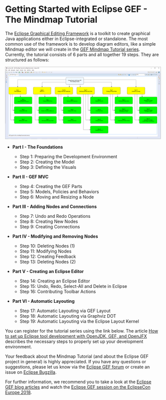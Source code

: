 # Getting Started with Eclipse GEF - The Mindmap Tutorial

The [Eclipse Graphical Editing Framework](https://www.eclipse.org/gef/) is a toolkit to create graphical Java  applications either in Eclipse-integrated or standalone. The most common use of the framework is to develop diagram editors, like a simple Mindmap editor we will create in the [GEF Mindmap Tutorial series](https://info.itemis.com/en/gef/tutorials/). Currently, the tutorial consists of 6 parts and all together 19 steps. They are structured as follows:

![gef_mindmap_tutorial.png](images/gef_mindmap_tutorial.png)

* **Part I - The Foundations**
	* Step 1: Preparing the Development Environment
	* Step 2: Creating the Model
	* Step 3: Defining the Visuals

* **Part II - GEF MVC**
	* Step 4: Creating the GEF Parts
	* Step 5: Models, Policies and Behaviors
	* Step 6: Moving and Resizing a Node

* **Part III - Adding Nodes and Connections**
	* Step 7: Undo and Redo Operations
	* Step 8: Creating New Nodes
	* Step 9: Creating Connections

* **Part IV - Modifying and Removing Nodes**
	* Step 10: Deleting Nodes (1)
	* Step 11: Modifying Nodes
	* Step 12: Creating Feedback
	* Step 13: Deleting Nodes (2)

* **Part V - Creating an Eclipse Editor**
	* Step 14: Creating an Eclipse Editor
	* Step 15: Undo, Redo, Select-All and Delete in Eclipse
	* Step 16: Contributing Toolbar Actions

* **Part VI - Automatic Layouting**
	* Step 17: Automatic Layouting via GEF Layout
	* Step 18: Automatic Layouting via Graphviz DOT
	* Step 19: Automatic Layouting via the Eclipse Layout Kernel

You can register for the tutorial series using the link below. The article [How to set up Eclipse tool development with OpenJDK, GEF, and OpenJFX](https://blogs.itemis.com/en/after-eight-eclipse-development-with-java-and-javafx) describes the necessary steps to properly set up your development environment.

Your feedback about the Mindmap Tutorial (and about the Eclipse GEF project in general) is highly appreciated. If you have any questions or suggestions, please let us know via the [Eclipse GEF forum](https://www.eclipse.org/forums/index.php?t=thread&frm_id=81) or create an issue on [Eclipse Bugzilla](https://bugs.eclipse.org/bugs/describecomponents.cgi?product=GEF).

For further information, we recommend you to take a look at the [Eclipse GEF blog articles](https://blogs.itemis.com/topic/gef) and watch the [Eclipse GEF session on the EclipseCon Europe 2018](https://www.youtube.com/watch?v=GnSVLNYfGlk). 